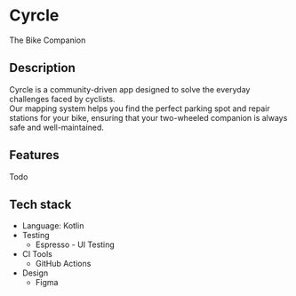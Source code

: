 # Cyrcle
The Bike Companion

## Description
Cyrcle is a community-driven app designed to solve the everyday challenges faced by  cyclists. <br>
Our mapping system helps you find the perfect parking spot and repair stations for your bike,
ensuring that your two-wheeled companion is always safe and well-maintained.

## Features
Todo

## Tech stack
- Language: Kotlin
- Testing
  - Espresso - UI Testing
- CI Tools
  - GitHub Actions
- Design 
  - Figma
